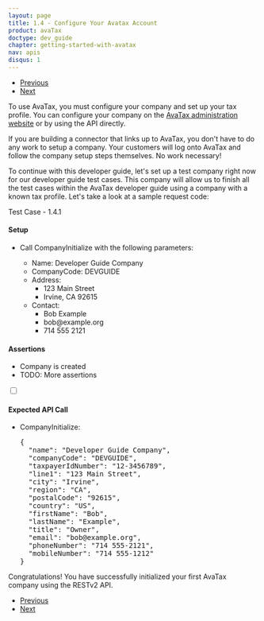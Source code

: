 ```yaml
---
layout: page
title: 1.4 - Configure Your Avatax Account
product: avaTax
doctype: dev_guide
chapter: getting-started-with-avatax
nav: apis
disqus: 1
---
```

<ul class="pager">
  <li class="previous"><a href="/avatax/dev-guide/getting-started-with-avatax/troubleshooting/"><i class="glyphicon glyphicon-chevron-left"></i>Previous</a></li>
  <li class="next"><a href="/avatax/dev-guide/getting-started-with-avatax/chapter-summary/">Next<i class="glyphicon glyphicon-chevron-right"></i></a></li>
</ul>
To use AvaTax, you must configure your company and set up your tax profile.  You can configure your company on the <a class="dev-guide-link" href="https://admin-avatax.avalara.net/login.aspx">AvaTax administration website</a> or by using the API directly.

If you are building a connector that links up to AvaTax, you don't have to do any work to setup a company.  Your customers will log onto AvaTax and follow the company setup steps themselves.  No work necessary!

To continue with this developer guide, let's set up a test company right now for our developer guide test cases.  This company will allow us to finish all the test cases within the AvaTax developer guide using a company with a known tax profile.  Let's take a look at a sample request code:
<div class="dev-guide-test" id="test1">
<div class="dev-guide-test-heading">Test Case - 1.4.1 </div>
<div class="dev-guide-test-content">
<h4>Setup</h4>
<ul class="dev-guide-list">
<li>Call CompanyInitialize with the following parameters:</li>
    <ul class="dev-guide-list">
        <li>Name: Developer Guide Company</li>
        <li>CompanyCode: DEVGUIDE</li>
        <li>Address:
            <ul class="dev-guide-list">
                <li>123 Main Street</li>
                <li>Irvine, CA 92615</li>
            </ul>
        </li>
        <li>Contact:
            <ul class="dev-guide-list">
                <li>Bob Example</li>
                <li>bob@example.org</li>
                <li>714 555 2121</li>
            </ul>
        </li>
    </ul>
</ul>

<h4>Assertions</h4>
<ul class="dev-guide-list">
    <li>Company is created</li>
    <li>TODO: More assertions</li>
</ul>

<div class="dev-guide-dropdown">
    <input id="checkbox_toggle" type="checkbox" />
    <i id="icon-up" class="glyphicon glyphicon-chevron-down"></i><i id="icon-down" class="glyphicon glyphicon-chevron-right"></i>
    <label for="checkbox_toggle"><h4>Expected API Call</h4></label>
    <ul class="dev-guide-dropdown-content">
        <li>CompanyInitialize:
            <pre>
{
  "name": "Developer Guide Company",
  "companyCode": "DEVGUIDE",
  "taxpayerIdNumber": "12-3456789",
  "line1": "123 Main Street",
  "city": "Irvine",
  "region": "CA",
  "postalCode": "92615",
  "country": "US",
  "firstName": "Bob",
  "lastName": "Example",
  "title": "Owner",
  "email": "bob@example.org",
  "phoneNumber": "714 555-2121",
  "mobileNumber": "714 555-1212"
}
</pre>
        </li>
    </ul>
</div>
</div>
</div>



Congratulations!  You have successfully initialized your first AvaTax company using the RESTv2 API. 

<ul class="pager">
  <li class="previous"><a href="/avatax/dev-guide/getting-started-with-avatax/troubleshooting/"><i class="glyphicon glyphicon-chevron-left"></i>Previous</a></li>
  <li class="next"><a href="/avatax/dev-guide/getting-started-with-avatax/chapter-summary/">Next<i class="glyphicon glyphicon-chevron-right"></i></a></li>
</ul>